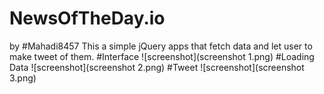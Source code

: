 # NewsOfTheDay.io
by #Mahadi8457
This a simple jQuery apps that fetch data and let user to make tweet of them.
#Interface
![screenshot](screenshot 1.png)
#Loading Data
![screenshot](screenshot 2.png)
#Tweet
![screenshot](screenshot 3.png)
